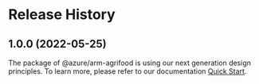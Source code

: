 # Release History
    
## 1.0.0 (2022-05-25)

The package of @azure/arm-agrifood is using our next generation design principles. To learn more, please refer to our documentation [Quick Start](https://aka.ms/js-track2-quickstart).

